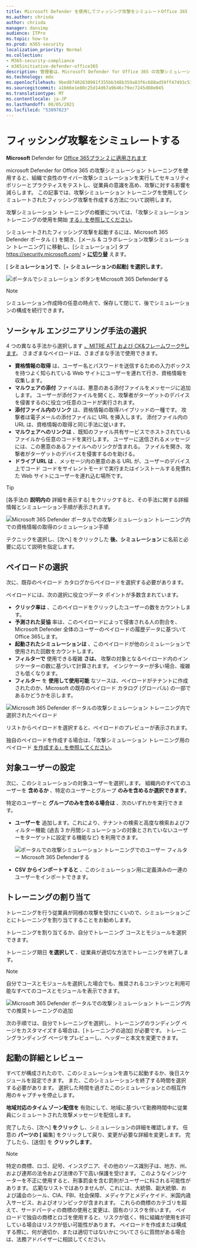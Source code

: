 ```yaml
---
title: Microsoft Defender を使用してフィッシング攻撃をシミュレートOffice 365
ms.author: chrisda
author: chrisda
manager: dansimp
audience: ITPro
ms.topic: how-to
ms.prod: m365-security
localization_priority: Normal
ms.collection:
- M365-security-compliance
- m365initiative-defender-office365
description: 管理者は、Microsoft Defender for Office 365 の攻撃シミュレーション トレーニングを使用して、フィッシング攻撃をシミュレートし、フィッシング防止に関するユーザーをトレーニングする方法を学Office 365。
ms.technology: mdo
ms.openlocfilehash: 9bed87402830981f355bb348b359a83f6c688ad59ff47493c5162350cd9e7297
ms.sourcegitcommit: a1b66e1e80c25d14d67a9b46c79ec7245d88e045
ms.translationtype: MT
ms.contentlocale: ja-JP
ms.lasthandoff: 08/05/2021
ms.locfileid: "53897823"
---
```

# <a name="simulate-a-phishing-attack"></a>フィッシング攻撃をシミュレートする

**Microsoft** Defender for [Office 365プラン 2 に適用されます](defender-for-office-365.md)

microsoft Defender for Office 365 の攻撃シミュレーション トレーニングを使用すると、組織で良性のサイバー攻撃シミュレーションを実行してセキュリティ ポリシーとプラクティスをテストし、従業員の意識を高め、攻撃に対する影響を減らします。 この記事では、攻撃シミュレーション トレーニングを使用してシミュレートされたフィッシング攻撃を作成する方法について説明します。

攻撃シミュレーション トレーニングの概要については、「攻撃シミュレーション トレーニングの使用を開始 [する」を参照してください](attack-simulation-training-get-started.md)。

シミュレートされたフィッシング攻撃を起動するには、Microsoft 365 Defender ポータル ( ) を開き、[メール & コラボレーション攻撃シミュレーション トレーニング] に移動し、[シミュレーション] タブ <https://security.microsoft.com/>  \> **[に切り替](https://security.microsoft.com/attacksimulator?viewid=simulations)** えます。

[ **シミュレーション] で**、[+ **シミュレーションの起動] を選択します**。

![ポータルでシミュレーション ボタンをMicrosoft 365 Defenderする](../../media/attack-sim-preview-launch.png)

> [!NOTE]
> シミュレーション作成時の任意の時点で、保存して閉じて、後でシミュレーションの構成を続行できます。

## <a name="selecting-a-social-engineering-technique"></a>ソーシャル エンジニアリング手法の選択

4 つの異なる手法から選択します [。MITRE ATT および CK&フレームワーク®します](https://attack.mitre.org/techniques/enterprise/)。 さまざまなペイロードは、さまざまな手法で使用できます。

- **資格情報の取得** は、ユーザー名とパスワードを送信するための入力ボックスを持つよく知られている Web サイトにユーザーを連れて行き、資格情報を収集します。
- **マルウェアの添付** ファイルは、悪意のある添付ファイルをメッセージに追加します。 ユーザーが添付ファイルを開くと、攻撃者がターゲットのデバイスを侵害するのに役立つ任意のコードが実行されます。
- **添付ファイル内のリンク** は、資格情報の取得ハイブリッドの一種です。 攻撃者は電子メールの添付ファイルに URL を挿入します。 添付ファイル内の URL は、資格情報の取得と同じ手法に従います。
- **マルウェアへのリンクは** 、既知のファイル共有サービスでホストされているファイルから任意のコードを実行します。 ユーザーに送信されるメッセージには、この悪意のあるファイルへのリンクが含まれる。 ファイルを開き、攻撃者がターゲットのデバイスを侵害するのを助ける。
- **ドライブ URL は** 、メッセージ内の悪意のある URL が、ユーザーのデバイス上でコード コードをサイレントモードで実行またはインストールする見慣れた Web サイトにユーザーを連れ込む場所です。

> [!TIP]
> [各手法の **説明内の** 詳細を表示する] をクリックすると、その手法に関する詳細情報とシミュレーション手順が表示されます。
>
> ![Microsoft 365 Defender ポータルでの攻撃シミュレーション トレーニング内での資格情報の取得のシミュレーション手順](../../media/attack-sim-preview-sim-steps.png)

テクニックを選択し、[次へ] をクリックした **後、シミュレーション** に名前と必要に応じて説明を指定します。

## <a name="selecting-a-payload"></a>ペイロードの選択

次に、既存のペイロード カタログからペイロードを選択する必要があります。

ペイロードには、次の選択に役立つデータ ポイントが多数含まれています。

- **クリック率は** 、このペイロードをクリックしたユーザーの数をカウントします。
- **予測された妥協** 率は、このペイロードによって侵害される人の割合を、Microsoft Defender 全体のユーザーのペイロードの履歴データに基づいてOffice 365します。
- **起動されたシミュレーションは** 、このペイロードが他のシミュレーションで使用された回数をカウントします。
- **フィルターで** 使用できる複雑 **さは、** 攻撃の対象となるペイロード内のインジケーターの数に基づいて計算されます。 インジケーターが多い場合、複雑さも低くなります。
- **フィルター** を **使用して使用可能** なソースは、ペイロードがテナントに作成されたのか、Microsoft の既存のペイロード カタログ (グローバル) の一部であるかどうかを示します。

![Microsoft 365 Defender ポータルの攻撃シミュレーション トレーニング内で選択されたペイロード](../../media/attack-sim-preview-select-payload.png)

リストからペイロードを選択すると、ペイロードのプレビューが表示されます。

独自のペイロードを作成する場合は、「攻撃シミュレーション トレーニング用のペイロード [を作成する」を参照してください](attack-simulation-training-payloads.md)。

## <a name="audience-targeting"></a>対象ユーザーの設定

次に、このシミュレーションの対象ユーザーを選択します。 組織内のすべてのユーザーを **含めるか** 、特定のユーザーとグループ **のみを含めるか選択できます**。

特定のユーザーと **グループのみを含める場合は** 、次のいずれかを実行できます。

- **ユーザーを** 追加します。これにより、テナントの検索と高度な検索およびフィルター機能 (過去 3 か月間シミュレーションの対象とされていないユーザーをターゲットに設定する機能など) を利用できます。

  ![ポータルでの攻撃シミュレーション トレーニングでのユーザー フィルター Microsoft 365 Defenderする](../../media/attack-sim-preview-user-targeting.png)

- **CSV からインポートすると** 、このシミュレーション用に定義済みの一連のユーザーをインポートできます。

## <a name="assigning-training"></a>トレーニングの割り当て

トレーニングを行う従業員が同様の攻撃を受けにくいので、シミュレーションごとにトレーニングを割り当てすることをお勧めします。

トレーニングを割り当てるか、自分でトレーニング コースとモジュールを選択できます。

トレーニング期日 **を選択して** 、従業員が適切な方法でトレーニングを終了します。

> [!NOTE]
> 自分でコースとモジュールを選択した場合でも、推奨されるコンテンツと利用可能なすべてのコースとモジュールを表示できます。
>
> ![Microsoft 365 Defender ポータルでの攻撃シミュレーション トレーニング内での推奨トレーニングの追加](../../media/attack-sim-preview-add-training.png)

次の手順では、自分でトレーニングを選択し、トレーニングのランディング ページをカスタマイズする場合は、[トレーニングの追加] が必要です。 トレーニングランディング ページをプレビューし、ヘッダーと本文を変更できます。

## <a name="launch-details-and-review"></a>起動の詳細とレビュー

すべてが構成されたので、このシミュレーションを直ちに起動するか、後日スケジュールを設定できます。 また、このシミュレーションを終了する時間を選択する必要があります。 選択した時間を過ぎたこのシミュレーションとの相互作用のキャプチャを停止します。

**地域対応のタイム ゾーン配信を** 有効にして、地域に基づいて勤務時間中に従業員にシミュレートされた攻撃メッセージを配信します。

完了したら、[次へ] **をクリック** し、シミュレーションの詳細を確認します。 任意の **パーツの [** 編集] をクリックして戻り、変更が必要な詳細を変更します。 完了したら、[送信] を **クリックします**。

> [!NOTE]
> 特定の商標、ロゴ、記号、インスグニア、その他のソース識別子は、地方、州、および連邦の法令および法律の下で高い保護を受けます。 このようなインジケーターを不正に使用すると、刑事罰金を含む罰則がユーザーに科される可能性があります。 広範なリストではありませんが、これには、大統領、副大統領、および議会のシール、CIA、FBI、社会保障、メディケアとメディケイド、米国内歳入サービス、およびオリンピックが含まれます。 これらの商標のカテゴリを超えて、サードパーティの商標の使用と変更は、固有のリスクを伴います。 ペイロードで独自の商標とロゴを使用すると、リスクが低く、特に組織が使用を許可している場合はリスクが低い可能性があります。 ペイロードを作成または構成する際に、何が適切か、または適切ではないかについてさらに質問がある場合は、法務アドバイザーに相談してください。
